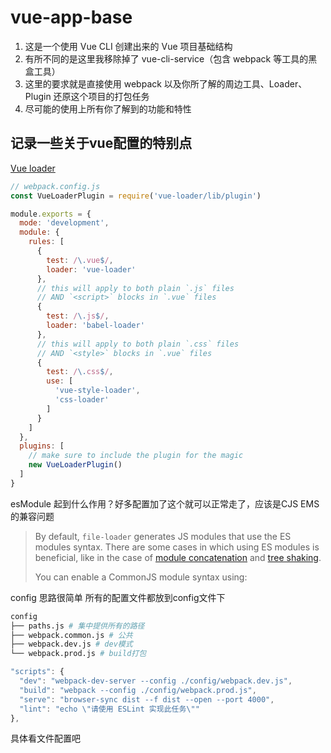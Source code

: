 # vue-app-base

1. 这是一个使用 Vue CLI 创建出来的 Vue 项目基础结构
2. 有所不同的是这里我移除掉了 vue-cli-service（包含 webpack 等工具的黑盒工具）
3. 这里的要求就是直接使用 webpack 以及你所了解的周边工具、Loader、Plugin 还原这个项目的打包任务
4. 尽可能的使用上所有你了解到的功能和特性



## 记录一些关于vue配置的特别点

[Vue loader](https://vue-loader.vuejs.org/guide/#vue-cli) 

```js
// webpack.config.js
const VueLoaderPlugin = require('vue-loader/lib/plugin')

module.exports = {
  mode: 'development',
  module: {
    rules: [
      {
        test: /\.vue$/,
        loader: 'vue-loader'
      },
      // this will apply to both plain `.js` files
      // AND `<script>` blocks in `.vue` files
      {
        test: /\.js$/,
        loader: 'babel-loader'
      },
      // this will apply to both plain `.css` files
      // AND `<style>` blocks in `.vue` files
      {
        test: /\.css$/,
        use: [
          'vue-style-loader',
          'css-loader'
        ]
      }
    ]
  },
  plugins: [
    // make sure to include the plugin for the magic
    new VueLoaderPlugin()
  ]
}
```



esModule 起到什么作用？好多配置加了这个就可以正常走了，应该是CJS EMS的兼容问题

> By default, `file-loader` generates JS modules that use the ES modules syntax. There are some cases in which using ES modules is beneficial, like in the case of [module concatenation](https://webpack.js.org/plugins/module-concatenation-plugin/) and [tree shaking](https://webpack.js.org/guides/tree-shaking/).
>
> You can enable a CommonJS module syntax using:





config 思路很简单 所有的配置文件都放到config文件下

```zsh
config
├── paths.js # 集中提供所有的路径
├── webpack.common.js # 公共
├── webpack.dev.js # dev模式
└── webpack.prod.js # build打包
```

```js
"scripts": {
  "dev": "webpack-dev-server --config ./config/webpack.dev.js",
  "build": "webpack --config ./config/webpack.prod.js",
  "serve": "browser-sync dist --f dist --open --port 4000",
  "lint": "echo \"请使用 ESLint 实现此任务\""
},
```

具体看文件配置吧